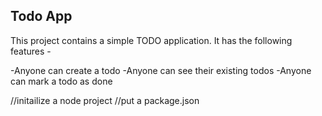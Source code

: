 ## Todo App

This project contains a simple TODO application.
It has the following features -

-Anyone can create a todo
-Anyone can see their existing todos
-Anyone can mark a todo as done

//initailize a node project 
//put a package.json